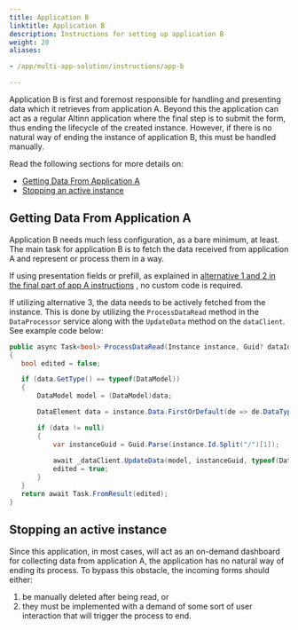 ```yaml
---
title: Application B
linktitle: Application B
description: Instructions for setting up application B
weight: 20
aliases:

- /app/multi-app-solution/instructions/app-b

---
```


Application B is first and foremost responsible for handling and presenting data which it retrieves from application A.
Beyond this the application can act as a regular Altinn application where the final step is to submit the form, thus
ending the lifecycle of the created instance. However, if there is no natural way of ending the instance of application
B, this must be handled manually. 


Read the following sections for more details on:

- [Getting Data From Application A](#getting-data-from-application-a)
- [Stopping an active instance](#stopping-an-active-instance)

## Getting Data From Application A

Application B needs much less configuration, as a
bare minimum, at least. The main task
for application B is to fetch the data received
from application A and represent or process them in a way.

If using presentation fields or prefill, as explained
in [alternative 1 and 2 in the final part of app A instructions](../app-a#control-data-in-app-b)
, no custom code is required.

If utilizing alternative 3, the data needs to be actively fetched from the instance. This is done by utilizing
the `ProcessDataRead` method in the `DataProcessor` service along with the `UpdateData`
method on the `dataClient`. See example code below:

```csharp
public async Task<bool> ProcessDataRead(Instance instance, Guid? dataId, object data)
{
   bool edited = false;

   if (data.GetType() == typeof(DataModel))
   {
       DataModel model = (DataModel)data;

       DataElement data = instance.Data.FirstOrDefault(de => de.DataType == [DATA_TYPE]);

       if (data != null)
       {
           var instanceGuid = Guid.Parse(instance.Id.Split("/")[1]);
          
           await _dataClient.UpdateData(model, instanceGuid, typeof(DataModel), instance.Org, instance.AppId, int.Parse(instance.InstanceOwner.PartyId), Guid.Parse(instance.Data.Where(de => de.DataType == [DATA_TYPE]).First().Id));
           edited = true;
       }
   }
   return await Task.FromResult(edited);
}
```

## Stopping an active instance

Since this application, in most cases, will act as
an on-demand dashboard for collecting data from
application A, the application has no natural way of ending its
process. To bypass this obstacle, the incoming forms should either:

1. be manually deleted after being read, or
2. they must be implemented with a demand of some sort of
   user interaction
   that will trigger the process to end. 